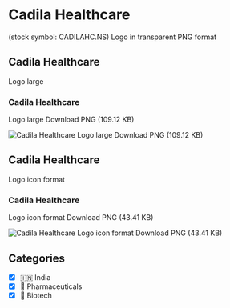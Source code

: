 # Cadila Healthcare
 (stock symbol: CADILAHC.NS) Logo in transparent PNG format

## Cadila Healthcare
 Logo large

### Cadila Healthcare
 Logo large Download PNG (109.12 KB)

![Cadila Healthcare
 Logo large Download PNG (109.12 KB)](/img/orig/CADILAHC.NS_BIG-4d423833.png)

## Cadila Healthcare
 Logo icon format

### Cadila Healthcare
 Logo icon format Download PNG (43.41 KB)

![Cadila Healthcare
 Logo icon format Download PNG (43.41 KB)](/img/orig/CADILAHC.NS-4d9c6d03.png)



## Categories
- [x] 🇮🇳 India
- [x] 💊 Pharmaceuticals
- [x] 🧬 Biotech
